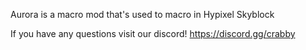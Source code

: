 Aurora is a macro mod that's used to macro in Hypixel Skyblock

If you have any questions visit our discord! https://discord.gg/crabby